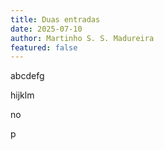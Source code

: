 ```yaml
---
title: Duas entradas
date: 2025-07-10
author: Martinho S. S. Madureira
featured: false
---
```

a﻿bcdefg



hijklm



no

p